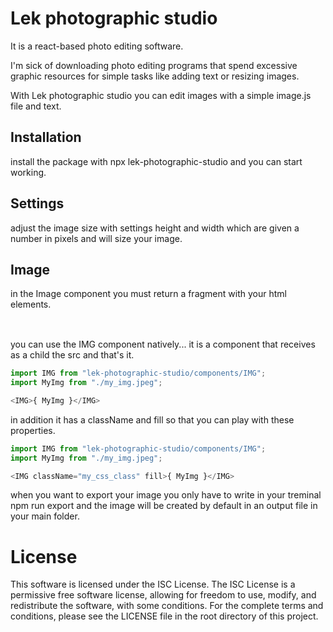 # Lek photographic studio

It is a react-based photo editing software.

I'm sick of downloading photo editing programs that spend excessive graphic resources for simple tasks like adding text or resizing images.

With Lek photographic studio you can edit images with a simple image.js file and text.

## Installation

install the package with npx lek-photographic-studio and you can start working.

## Settings

adjust the image size with settings height and width which are given a number in pixels and will size your image.

## Image
in the Image component you must return a fragment with your html elements.

## <IMG>
you can use the IMG component natively... it is a component that receives as a child the src and that's it.

```javascript
import IMG from "lek-photographic-studio/components/IMG";
import MyImg from "./my_img.jpeg";

<IMG>{ MyImg }</IMG>
```

in addition it has a className and fill so that you can play with these properties.

```javascript
import IMG from "lek-photographic-studio/components/IMG";
import MyImg from "./my_img.jpeg";

<IMG className="my_css_class" fill>{ MyImg }</IMG>
```

when you want to export your image you only have to write in your treminal npm run export and the image will be created by default in an output file in your main folder.

# License
This software is licensed under the ISC License. The ISC License is a permissive free software license, allowing for freedom to use, modify, and redistribute the software, with some conditions. For the complete terms and conditions, please see the LICENSE file in the root directory of this project.